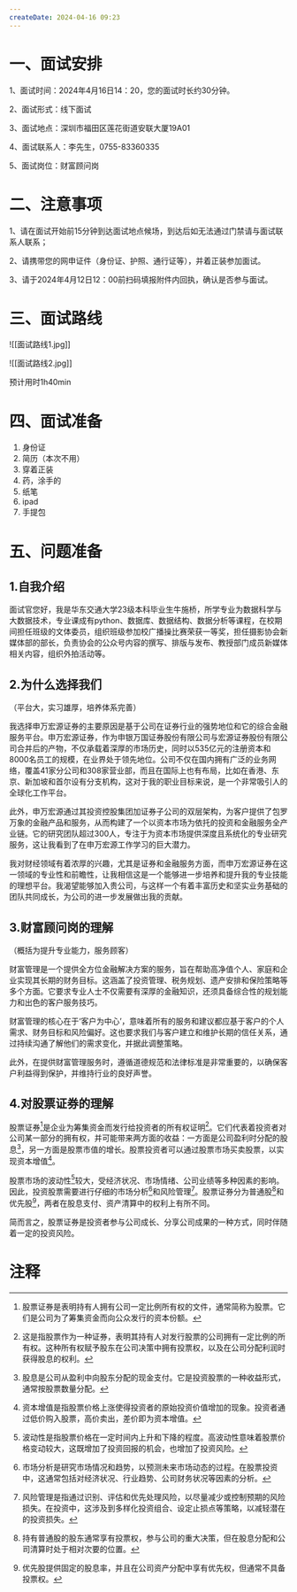 ```yaml
---
createDate: 2024-04-16 09:23
---
```

# 一、面试安排

1、面试时间：2024年4月16日14：20，您的面试时长约30分钟。

2、面试形式：线下面试

3、面试地点：深圳市福田区莲花街道安联大厦19A01

4、面试联系人：李先生，0755-83360335

5、面试岗位：财富顾问岗

# 二、注意事项

1、请在面试开始前15分钟到达面试地点候场，到达后如无法通过门禁请与面试联系人联系；

2、请携带您的网申证件（身份证、护照、通行证等），并着正装参加面试。

3、请于2024年4月12日12：00前扫码填报附件内回执，确认是否参与面试。

# 三、面试路线
[](asset/面试路线2)


![[面试路线1.jpg]]

![[面试路线2.jpg]]

预计用时1h40min

# 四、面试准备
1. 身份证
2. 简历（本次不用）
3. 穿着正装
4. 药，涂手的
5. 纸笔
6. ipad
7. 手提包
# 五、问题准备
## 1.自我介绍

面试官您好，我是华东交通大学23级本科毕业生牛施桥，所学专业为数据科学与大数据技术，专业课成有python、数据库、数据结构、数据分析等课程，在校期间担任班级的文体委员，组织班级参加校广播操比赛荣获一等奖，担任摄影协会新媒体部的部长，负责协会的公众号内容的撰写、排版与发布、教授部门成员新媒体相关内容，组织外拍活动等。

## 2.为什么选择我们

（平台大，实习雄厚，培养体系完善）

我选择申万宏源证券的主要原因是基于公司在证券行业的强势地位和它的综合金融服务平台。申万宏源证券，作为申银万国证券股份有限公司与宏源证券股份有限公司合并后的产物，不仅承载着深厚的市场历史，同时以535亿元的注册资本和8000名员工的规模，在业界处于领先地位。公司不仅在国内拥有广泛的业务网络，覆盖41家分公司和308家营业部，而且在国际上也有布局，比如在香港、东京、新加坡和首尔设有分支机构，这对于我的职业目标来说，是一个非常吸引人的全球化工作平台。

此外，申万宏源通过其投资控股集团加证券子公司的双层架构，为客户提供了包罗万象的金融产品和服务，从而构建了一个以资本市场为依托的投资和金融服务全产业链。它的研究团队超过300人，专注于为资本市场提供深度且系统化的专业研究服务，这让我看到了在申万宏源工作学习的巨大潜力。

我对财经领域有着浓厚的兴趣，尤其是证券和金融服务方面，而申万宏源证券在这一领域的专业性和前瞻性，让我相信这是一个能够进一步培养和提升我的专业技能的理想平台。我渴望能够加入贵公司，与这样一个有着丰富历史和坚实业务基础的团队共同成长，为公司的进一步发展做出我的贡献。

## 3.财富顾问岗的理解

（概括为提升专业能力，服务顾客）

财富管理是一个提供全方位金融解决方案的服务，旨在帮助高净值个人、家庭和企业实现其长期的财务目标。这涵盖了投资管理、税务规划、遗产安排和保险策略等多个方面。它要求专业人士不仅需要有深厚的金融知识，还须具备综合性的规划能力和出色的客户服务技巧。

财富管理的核心在于‘客户为中心’，意味着所有的服务和建议都应基于客户的个人需求、财务目标和风险偏好。这也要求我们与客户建立和维护长期的信任关系，通过持续沟通了解他们的需求变化，并据此调整策略。

此外，在提供财富管理服务时，遵循道德规范和法律标准是非常重要的，以确保客户利益得到保护，并维持行业的良好声誉。

## 4.对股票证券的理解

股票证券[^1]是企业为筹集资金而发行给投资者的所有权证明[^2]。它们代表着投资者对公司某一部分的拥有权，并可能带来两方面的收益：一方面是公司盈利时分配的股息[^3]，另一方面是股票市值的增长。股票投资者可以通过股票市场买卖股票，以实现资本增值[^4]。

股票市场的波动性[^5]较大，受经济状况、市场情绪、公司业绩等多种因素的影响。因此，投资股票需要进行仔细的市场分析[^6]和风险管理[^7]。股票证券分为普通股[^8]和优先股[^9]，两者在股息支付、资产清算中的权利上有所不同。

简而言之，股票证券是投资者参与公司成长、分享公司成果的一种方式，同时伴随着一定的投资风险。
# 注释

[^1]: 股票证券是表明持有人拥有公司一定比例所有权的文件，通常简称为股票。它们是公司为了筹集资金而向公众发行的资本份额。
[^2]: 这是指股票作为一种证券，表明其持有人对发行股票的公司拥有一定比例的所有权。这种所有权赋予股东在公司决策中拥有投票权，以及在公司分配利润时获得股息的权利。
[^3]: 股息是公司从盈利中向股东分配的现金支付。它是投资股票的一种收益形式，通常按股票数量分配。
[^4]: 资本增值是指股票价格上涨使得投资者的原始投资价值增加的现象。投资者通过低价购入股票，高价卖出，差价即为资本增值。
[^5]: 波动性是指股票价格在一定时间内上升和下降的程度。高波动性意味着股票价格变动较大，这既增加了投资回报的机会，也增加了投资风险。
[^6]: 市场分析是研究市场情况和趋势，以预测未来市场动态的过程。在股票投资中，这通常包括对经济状况、行业趋势、公司财务状况等因素的分析。
[^7]: 风险管理是指通过识别、评估和优先处理风险，以尽量减少或控制预期的风险损失。在投资中，这涉及到多样化投资组合、设定止损点等策略，以减轻潜在的投资损失。
[^8]: 持有普通股的股东通常享有投票权，参与公司的重大决策，但在股息分配和公司清算时处于相对次要的位置。
[^9]: 优先股提供固定的股息率，并且在公司资产分配中享有优先权，但通常不具备投票权。